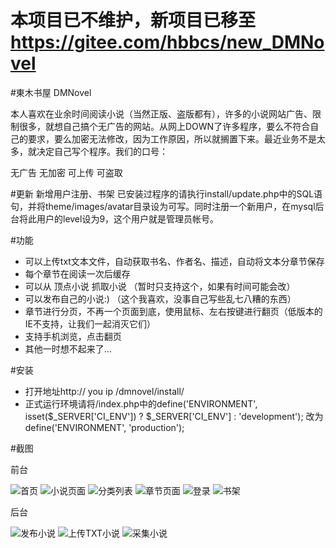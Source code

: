 # 本项目已不维护，新项目已移至 https://gitee.com/hbbcs/new_DMNovel
#東木书屋 DMNovel

本人喜欢在业余时间阅读小说（当然正版、盗版都有），许多的小说网站广告、限制很多，就想自己搞个无广告的网站。从网上DOWN了许多程序，要么不符合自己的要求，要么加密无法修改，因为工作原因，所以就搁置下来。最近业务不是太多，就决定自己写个程序。我们的口号：

无广告 无加密 可上传 可盗取

#更新
新增用户注册、书架
已安装过程序的请执行install/update.php中的SQL语句，并将theme/images/avatar目录设为可写。同时注册一个新用户，在mysql后台将此用户的level设为9，这个用户就是管理员帐号。

#功能

- 可以上传txt文本文件，自动获取书名、作者名、描述，自动将文本分章节保存
- 每个章节在阅读一次后缓存
- 可以从 顶点小说 抓取小说 （暂时只支持这个，如果有时间可能会改）
- 可以发布自己的小说:) （这个我喜欢，没事自己写些乱七八糟的东西）
- 章节进行分页，不再一个页面到底，使用鼠标、左右按键进行翻页（低版本的IE不支持，让我们一起消灭它们）
- 支持手机浏览，点击翻页
- 其他一时想不起来了...

#安装

- 打开地址http:// you ip /dmnovel/install/
- 正式运行环境请将/index.php中的define('ENVIRONMENT', isset($_SERVER['CI_ENV']) ? $_SERVER['CI_ENV'] : 'development'); 改为define('ENVIRONMENT', 'production');

#截图

前台

![首页](http://git.oschina.net/uploads/images/2017/0112/085317_4f5c4e2c_62743.png  "首页")
![小说页面](http://git.oschina.net/uploads/images/2017/0112/085410_eb4d41d6_62743.png "小说页面")
![分类列表](http://git.oschina.net/uploads/images/2017/0112/090034_ef54c95e_62743.png "分类列表")
![章节页面](http://git.oschina.net/uploads/images/2017/0112/085518_63c33f01_62743.png "章节页面")
![登录](http://git.oschina.net/uploads/images/2017/0112/085610_7d506681_62743.png "登录")
![书架](http://git.oschina.net/uploads/images/2017/0112/085723_1f6ca670_62743.png "书架")

后台

![发布小说](http://git.oschina.net/uploads/images/2016/0412/171338_6f94a5e9_62743.png "发布小说")
![上传TXT小说](http://git.oschina.net/uploads/images/2016/0412/171424_1b43062e_62743.png "上传TXT小说")
![采集小说](http://git.oschina.net/uploads/images/2016/0412/171510_d444ba02_62743.png "采集小说")